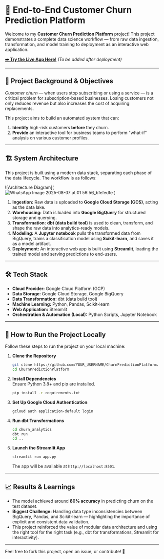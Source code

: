 # 🤖 End-to-End Customer Churn Prediction Platform

Welcome to my **Customer Churn Prediction Platform** project! This project demonstrates a complete data science workflow — from raw data ingestion, transformation, and model training to deployment as an interactive web application.

**[➡️ Try the Live App Here!]([YOUR_STREAMLIT_URL_HERE](https://churnpredictionplatform-qzmauwrpwwp7ofsssxx8jp.streamlit.app/))** *(To be added after deployment)*

---

## 🎯 Project Background & Objectives

*Customer churn* — when users stop subscribing or using a service — is a critical problem for subscription-based businesses. Losing customers not only reduces revenue but also increases the cost of acquiring replacements.

This project aims to build an automated system that can:
1. **Identify** high-risk customers **before** they churn.
2. **Provide** an interactive tool for business teams to perform "what-if" analysis on various customer profiles.

---

## 🏗️ System Architecture

This project is built using a modern data stack, separating each phase of the data lifecycle. The workflow is as follows:

![Architecture Diagram](![WhatsApp Image 2025-08-07 at 01 56 56_bfefedfe](https://github.com/user-attachments/assets/d4eb8cd3-5c8c-49a5-8d5f-561657dd2785)
) 

1. **Ingestion:** Raw data is uploaded to **Google Cloud Storage (GCS)**, acting as the data lake.
2. **Warehousing:** Data is loaded into **Google BigQuery** for structured storage and querying.
3. **Transformation:** **dbt (data build tool)** is used to clean, transform, and shape the raw data into analytics-ready models.
4. **Modeling:** A **Jupyter notebook** pulls the transformed data from BigQuery, trains a classification model using **Scikit-learn**, and saves it as a model artifact.
5. **Deployment:** An interactive web app is built using **Streamlit**, loading the trained model and serving predictions to end-users.

---

## 🛠️ Tech Stack

- **Cloud Provider:** Google Cloud Platform (GCP)  
- **Data Storage:** Google Cloud Storage, Google BigQuery  
- **Data Transformation:** dbt (data build tool)  
- **Machine Learning:** Python, Pandas, Scikit-learn  
- **Web Application:** Streamlit  
- **Orchestration & Automation (Local):** Python Scripts, Jupyter Notebook  

---

## 🚀 How to Run the Project Locally

Follow these steps to run the project on your local machine:

1. **Clone the Repository**
    ```bash
    git clone https://github.com/YOUR_USERNAME/ChurnPredictionPlatform.git
    cd ChurnPredictionPlatform
    ```

2. **Install Dependencies**  
   Ensure Python 3.8+ and pip are installed.
    ```bash
    pip install -r requirements.txt
    ```

3. **Set Up Google Cloud Authentication**
    ```bash
    gcloud auth application-default login
    ```

4. **Run dbt Transformations**
    ```bash
    cd churn_analytics
    dbt run
    cd ..
    ```

5. **Launch the Streamlit App**
    ```bash
    streamlit run app.py
    ```
    The app will be available at `http://localhost:8501`.

---

## 📈 Results & Learnings

- The model achieved around **80% accuracy** in predicting churn on the test dataset.
- **Biggest Challenge:** Handling data type inconsistencies between BigQuery, Pandas, and Scikit-learn — highlighting the importance of explicit and consistent data validation.
- This project reinforced the value of modular data architecture and using the right tool for the right task (e.g., dbt for transformations, Streamlit for interactivity).

---

Feel free to fork this project, open an issue, or contribute! 🚀
